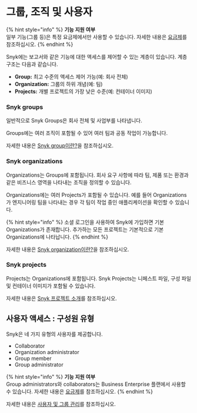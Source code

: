 # 그룹, 조직 및 사용자

{% hint style="info" %}
**기능 지원 여부**\
일부 기능(그룹 등)은 특정 요금제에서만 사용할 수 있습니다. 자세한 내용은 [요금제](https://snyk.io/plans/)를 참조하십시오.
{% endhint %}

Snyk에는 보고서와 같은 기능에 대한 액세스를 제어할 수 있는 계층이 있습니다. 계층 구조는 다음과 같습니다.

* **Group:** 최고 수준의 액세스 제어 가능(예: 회사 전체)
* **Organization:** 그룹의 하위 개념(예: 팀)
* **Projects:** 개별 프로젝트의 가장 낮은 수준(예: 컨테이너 이미지)

### Snyk groups

일반적으로 Snyk Groups은 회사 전체 및 사업부를 나타냅니다.

Groups에는 여러 조직이 포함될 수 있어 여러 팀과 공동 작업이 가능합니다.

자세한 내용은 [Snyk group이란?](broken-reference)을 참조하십시오.

### Snyk organizations

Organizations는 Groups에 포함됩니다. 회사 요구 사항에 따라 팀, 제품 또는 환경과 같은 비즈니스 영역을 나타내는 조직을 정의할 수 있습니다.

Organizations에는 여러 Projects가 포함될 수 있습니다. 예를 들어 Organizations가 엔지니어링 팀을 나타내는 경우 각 팀이 작업 중인 애플리케이션을 확인할 수 있습니다.

{% hint style="info" %}
소셜 로그인을 사용하여 Snyk에 가입하면 기본 Organizations가 존재합니다. 추가하는 모든 프로젝트는 기본적으로 기본 Organizations에 나타납니다.
{% endhint %}

자세한 내용은 [Snyk organization이란?](broken-reference)을 참조하십시오.

### Snyk projects

Projects는 Organizations에 포함됩니다. Snyk Projects는 니페스트 파일, 구성 파일 및 컨테이너 이미지가 포함될 수 있습니다.

자세한 내용은 [Snyk 프로젝트 소개](../../getting-started/introduction-to-snyk-projects/)를 참조하십시오.

## 사용자 액세스 : 구성원 유형

Snyk은 네 가지 유형의 사용자를 제공합니다.

* Collaborator
* Organization administrator
* Group member
* Group administrator

{% hint style="info" %}
**기능 지원 여부**\
Group administrators와 collaborators는 Business Enterprise 플랜에서 사용할 수 있습니다. 자세한 내용은 [요금제](https://snyk.io/plans/)를 참조하십시오.
{% endhint %}

자세한 내용은 [사용자 및 그룹 관리](broken-reference)를 참조하십시오.
